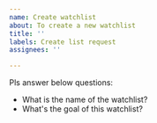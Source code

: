 ```yaml
---
name: Create watchlist
about: To create a new watchlist
title: ''
labels: Create list request
assignees: ''

---
```


Pls answer below questions:

- What is the name of the watchlist?
- What's the goal of this watchlist?
